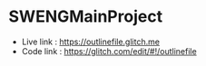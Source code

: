 # SWENGMainProject

* Live link : https://outlinefile.glitch.me  
* Code link : https://glitch.com/edit/#!/outlinefile

